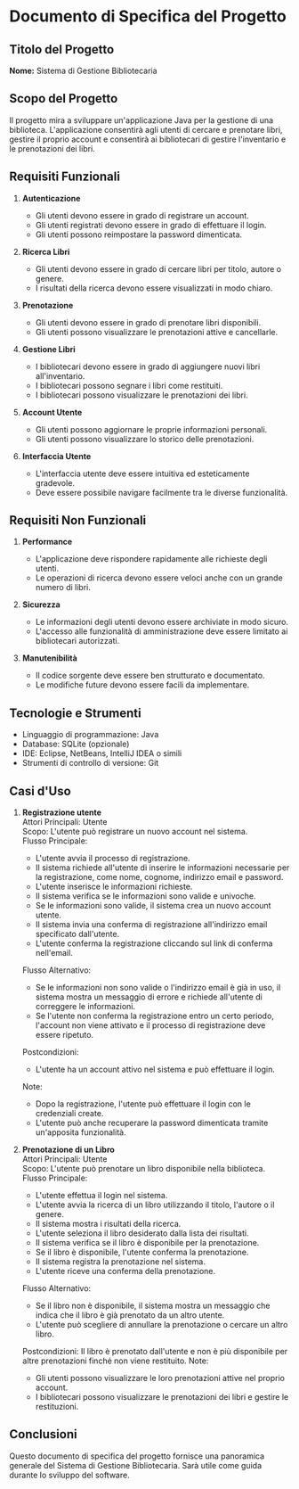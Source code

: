 # Documento di Specifica del Progetto

## Titolo del Progetto
**Nome:** Sistema di Gestione Bibliotecaria

## Scopo del Progetto
Il progetto mira a sviluppare un'applicazione Java per la gestione di una biblioteca. L'applicazione consentirà agli utenti di cercare e prenotare libri, gestire il proprio account e consentirà ai bibliotecari di gestire l'inventario e le prenotazioni dei libri.

## Requisiti Funzionali

1. **Autenticazione**
    - Gli utenti devono essere in grado di registrare un account.
    - Gli utenti registrati devono essere in grado di effettuare il login.
    - Gli utenti possono reimpostare la password dimenticata.

2. **Ricerca Libri**
    - Gli utenti devono essere in grado di cercare libri per titolo, autore o genere.
    - I risultati della ricerca devono essere visualizzati in modo chiaro.

3. **Prenotazione**
    - Gli utenti devono essere in grado di prenotare libri disponibili.
    - Gli utenti possono visualizzare le prenotazioni attive e cancellarle.

4. **Gestione Libri**
    - I bibliotecari devono essere in grado di aggiungere nuovi libri all'inventario.
    - I bibliotecari possono segnare i libri come restituiti.
    - I bibliotecari possono visualizzare le prenotazioni dei libri.

5. **Account Utente**
    - Gli utenti possono aggiornare le proprie informazioni personali.
    - Gli utenti possono visualizzare lo storico delle prenotazioni.

6. **Interfaccia Utente**
    - L'interfaccia utente deve essere intuitiva ed esteticamente gradevole.
    - Deve essere possibile navigare facilmente tra le diverse funzionalità.

## Requisiti Non Funzionali

1. **Performance**
    - L'applicazione deve rispondere rapidamente alle richieste degli utenti.
    - Le operazioni di ricerca devono essere veloci anche con un grande numero di libri.

2. **Sicurezza**
    - Le informazioni degli utenti devono essere archiviate in modo sicuro.
    - L'accesso alle funzionalità di amministrazione deve essere limitato ai bibliotecari autorizzati.

3. **Manutenibilità**
    - Il codice sorgente deve essere ben strutturato e documentato.
    - Le modifiche future devono essere facili da implementare.

## Tecnologie e Strumenti

- Linguaggio di programmazione: Java
- Database: SQLite (opzionale)
- IDE: Eclipse, NetBeans, IntelliJ IDEA o simili
- Strumenti di controllo di versione: Git

## Casi d'Uso
1. **Registrazione utente**\
Attori Principali: Utente\
Scopo: L'utente può registrare un nuovo account nel sistema.\
    Flusso Principale:
    - L'utente avvia il processo di registrazione.
    - Il sistema richiede all'utente di inserire le informazioni necessarie per la registrazione, come nome, cognome, indirizzo email e password.
    - L'utente inserisce le informazioni richieste.
    - Il sistema verifica se le informazioni sono valide e univoche.
    - Se le informazioni sono valide, il sistema crea un nuovo account utente.
    - Il sistema invia una conferma di registrazione all'indirizzo email specificato dall'utente.
    - L'utente conferma la registrazione cliccando sul link di conferma nell'email.

    Flusso Alternativo:
    - Se le informazioni non sono valide o l'indirizzo email è già in uso, il sistema mostra un messaggio di errore e richiede all'utente di correggere le informazioni.
    - Se l'utente non conferma la registrazione entro un certo periodo, l'account non viene attivato e il processo di registrazione deve essere ripetuto.
    
    Postcondizioni: 
    - L'utente ha un account attivo nel sistema e può effettuare il login.
    
    Note:
     - Dopo la registrazione, l'utente può effettuare il login con le credenziali create.
    - L'utente può anche recuperare la password dimenticata tramite un'apposita funzionalità.

3. **Prenotazione di un Libro**\
Attori Principali: Utente\
Scopo: L'utente può prenotare un libro disponibile nella biblioteca.\
Flusso Principale:
    - L'utente effettua il login nel sistema.
    - L'utente avvia la ricerca di un libro utilizzando il titolo, l'autore o il genere.
    - Il sistema mostra i risultati della ricerca.
    - L'utente seleziona il libro desiderato dalla lista dei risultati.
    - Il sistema verifica se il libro è disponibile per la prenotazione.
    - Se il libro è disponibile, l'utente conferma la prenotazione.
    - Il sistema registra la prenotazione nel sistema.
    - L'utente riceve una conferma della prenotazione.

    Flusso Alternativo:
    - Se il libro non è disponibile, il sistema mostra un messaggio che indica che il libro è già prenotato da un altro utente.
    - L'utente può scegliere di annullare la prenotazione o cercare un altro libro.

    Postcondizioni: Il libro è prenotato dall'utente e non è più disponibile per altre prenotazioni finché non viene restituito.
    Note:
    - Gli utenti possono visualizzare le loro prenotazioni attive nel proprio account.
    - I bibliotecari possono visualizzare le prenotazioni dei libri e gestire le restituzioni.

## Conclusioni
Questo documento di specifica del progetto fornisce una panoramica generale del Sistema di Gestione Bibliotecaria. Sarà utile come guida durante lo sviluppo del software.
